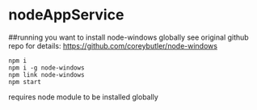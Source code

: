 # nodeAppService

##running
you want to install node-windows globally see original github repo for details:
https://github.com/coreybutler/node-windows
```
npm i
npm i -g node-windows
npm link node-windows
npm start
```

requires node module to be installed globally

